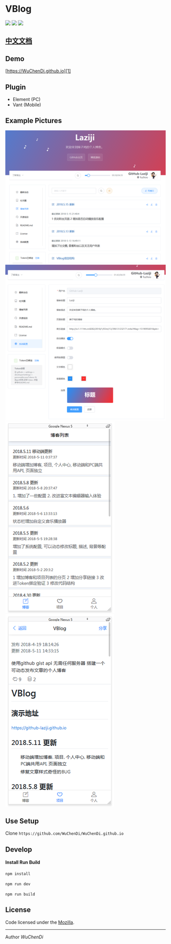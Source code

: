 # VBlog

![](https://img.shields.io/badge/vue-2.5.2-brightgreen.svg)
![](https://img.shields.io/badge/element--ui-2.3.5-brightgreen.svg)
![](https://img.shields.io/badge/vant-1.1.2-brightgreen.svg)

## [中文文档](README.md)

## Demo

[https://WuChenDi.github.io][1]


## Plugin

- Element (PC)
- Vant (Mobile)

## Example Pictures

![博客截图](screenshots/201805152146.png)
![博客截图](screenshots/201805152147.png)
![博客截图](screenshots/201805111431.png)
![博客截图](screenshots/201805111438.png)

## Use Setup

Clone ```https://github.com/WuChenDi/WuChenDi.github.io ```


## Develop

#### Install Run Build

    npm install

    npm run dev

    npm run build


## License

Code licensed under the [Mozilla](LICENSE).

------


Author *WuChenDi*



  [1]: https://WuChenDi.github.io
  [2]: https://github.com/WuChenDi/CD-Blog
